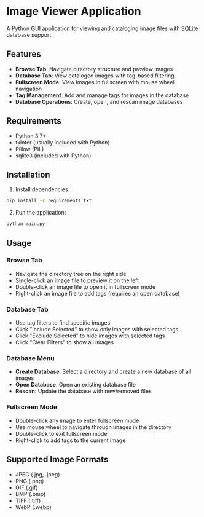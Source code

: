 # Image Viewer Application

A Python GUI application for viewing and cataloging image files with SQLite database support.

## Features

- **Browse Tab**: Navigate directory structure and preview images
- **Database Tab**: View cataloged images with tag-based filtering
- **Fullscreen Mode**: View images in fullscreen with mouse wheel navigation
- **Tag Management**: Add and manage tags for images in the database
- **Database Operations**: Create, open, and rescan image databases

## Requirements

- Python 3.7+
- tkinter (usually included with Python)
- Pillow (PIL)
- sqlite3 (included with Python)

## Installation

1. Install dependencies:
```bash
pip install -r requirements.txt
```

2. Run the application:
```bash
python main.py
```

## Usage

### Browse Tab
- Navigate the directory tree on the right side
- Single-click an image file to preview it on the left
- Double-click an image file to open it in fullscreen mode
- Right-click an image file to add tags (requires an open database)

### Database Tab
- Use tag filters to find specific images
- Click "Include Selected" to show only images with selected tags
- Click "Exclude Selected" to hide images with selected tags
- Click "Clear Filters" to show all images

### Database Menu
- **Create Database**: Select a directory and create a new database of all images
- **Open Database**: Open an existing database file
- **Rescan**: Update the database with new/removed files

### Fullscreen Mode
- Double-click any image to enter fullscreen mode
- Use mouse wheel to navigate through images in the directory
- Double-click to exit fullscreen mode
- Right-click to add tags to the current image

## Supported Image Formats

- JPEG (.jpg, .jpeg)
- PNG (.png)
- GIF (.gif)
- BMP (.bmp)
- TIFF (.tiff)
- WebP (.webp)

